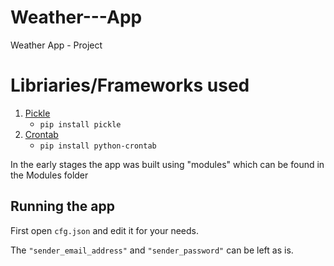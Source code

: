 # Weather---App
Weather App - Project

# Libriaries/Frameworks used

1. [Pickle](https://docs.python.org/3/library/pickle.html)
    - `pip install pickle`
2. [Crontab](https://pypi.org/project/python-crontab/)
    - `pip install python-crontab`

In the early stages the app was built using "modules" which can be found in the Modules folder

## Running the app

First open `cfg.json` and edit it for your needs.

The `"sender_email_address"` and `"sender_password"` can be left as is.


